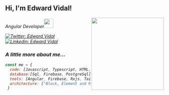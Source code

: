 <h2> Hi, I'm Edward Vidal! </h2>
<img align='right' src="https://media.giphy.com/media/ZVik7pBtu9dNS/giphy.gif" width="230">
<p> <em>Angular Developer<img src="https://upload.wikimedia.org/wikipedia/commons/thumb/c/cf/Angular_full_color_logo.svg/1200px-Angular_full_color_logo.svg.png" style="margin-top:3px" width="30"> </p>

[![Twitter: Edward Vidal](https://img.shields.io/twitter/follow/ehvidalp?style=social)](https://twitter.com/ehvidalp)
[![Linkedin: Edward Vidal](https://img.shields.io/badge/-ehvidalp-blue?style=flat-square&logo=Linkedin&logoColor=white&link=https://www.linkedin.com/in/ehvidalp/)](https://www.linkedin.com/in/ehvidalp/)

### A little more about me...  

```javascript
const me = {
  code: [Javascript, Typescript, HTML, CSS, C#],
  database:[Sql, Firebase, PostgreSql]
  tools: [Angular, Firebase, Rxjs, Tailwind, Bootstrap, Syncfusion],
  architecture: ["Block, Element and Modifier (BEM) methodology", "design system pattern"],
 }
```
